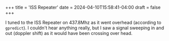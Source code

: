 +++
title = 'ISS Repeater'
date = 2024-04-10T15:58:41-04:00
draft = false
+++

I tuned to the ISS Repeater on 437.8Mhz 
as it went overhead (according to `gpredict`).
I couldn't hear anything really, 
but I saw a signal sweeping in and out (doppler shift) 
as it would have been crossing over head.
